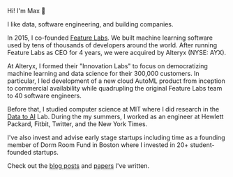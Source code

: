 Hi! I'm Max 👋

I like data, software engineering, and building companies.

In 2015, I co-founded [Feature Labs](https://www.crunchbase.com/organization/feature-labs). We built machine learning software used by tens of thousands of developers around the world. After running Feature Labs as CEO for 4 years, we were acquired by Alteryx (NYSE: AYX).

At Alteryx, I formed their "Innovation Labs" to focus on democratizing machine learning and data science for their 300,000 customers. In particular, I led development of a new cloud AutoML product from inception to commercial availability while quadrupling the original Feature Labs team to 40 software engineers. 

Before that, I studied computer science at MIT where I did research in the [Data to AI](https://dai.lids.mit.edu/) Lab. During the my summers, I worked as an engineer at Hewlett Packard, Fitbit, Twitter, and the New York Times. 

I've also invest and advise early stage startups including time as a founding member of Dorm Room Fund in Boston where I invested in 20+ student-founded startups. 

Check out the [blog posts](/posts) and [papers](/papers) I've written.